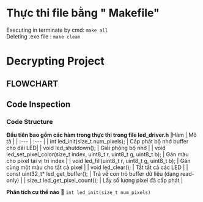 # Thực thi file bằng " Makefile"
Executing in terminate by cmd:  `make all`\
Deleting .exe file : `make clean`
# Decrypting Project
## FLOWCHART


## Code Inspection
### Code Structure
**Đầu tiên bao gồm các hàm trong thực thi trong file led_driver.h**
 |Hàm | Mô tả |
| :--- | :--- |
| int led_init(size_t num_pixels); | Cấp phát bộ nhớ buffer cho dải LED|
| void led_shutdown(); | Giải phóng bộ nhớ |
| void led_set_pixel_color(size_t index, uint8_t r, uint8_t g, uint8_t b);	| Gán màu cho pixel tại vị trí index |
| void led_fill(uint8_t r, uint8_t g, uint8_t b);	| Gán cùng một màu cho tất cả pixel |
| void led_clear();	| Tắt tất cả các LED |
| const uint32_t* led_get_buffer();	| Trả về con trỏ buffer dữ liệu (dạng read-only) |
| size_t led_get_pixel_count();	| Lấy số lượng pixel đã cấp phát |

**Phân tích cụ thể nào** 🚀 
`int led_init(size_t num_pixels)`
